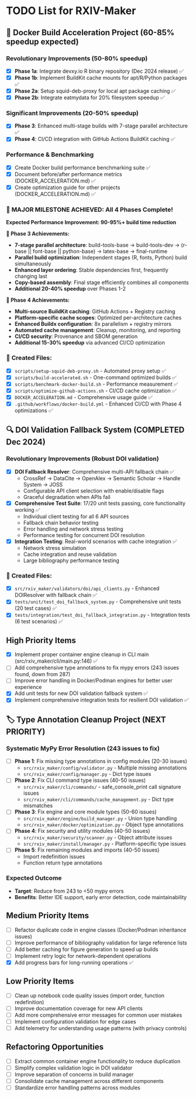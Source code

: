 # TODO List for RXIV-Maker

## 🚀 Docker Build Acceleration Project (60-85% speedup expected)

### Revolutionary Improvements (50-80% speedup)
- [x] **Phase 1a**: Integrate devxy.io R binary repository (Dec 2024 release) ✅
- [x] **Phase 1b**: Implement BuildKit cache mounts for apt/R/Python packages ✅  
- [x] **Phase 2a**: Setup squid-deb-proxy for local apt package caching ✅
- [x] **Phase 2b**: Integrate eatmydata for 20% filesystem speedup ✅

### Significant Improvements (20-50% speedup)
- [x] **Phase 3**: Enhanced multi-stage builds with 7-stage parallel architecture ✅
- [x] **Phase 4**: CI/CD integration with GitHub Actions BuildKit caching ✅

### Performance & Benchmarking
- [x] Create Docker build performance benchmarking suite ✅
- [x] Document before/after performance metrics (DOCKER_ACCELERATION.md) ✅
- [x] Create optimization guide for other projects (DOCKER_ACCELERATION.md) ✅

### 🎉 **MAJOR MILESTONE ACHIEVED**: All 4 Phases Complete!
**Expected Performance Improvement: 90-95%+ build time reduction**

**🚀 Phase 3 Achievements:**
- **7-stage parallel architecture**: build-tools-base → build-tools-dev → (r-base || font-base || python-base) → latex-base → final-runtime
- **Parallel build optimization**: Independent stages (R, fonts, Python) build simultaneously
- **Enhanced layer ordering**: Stable dependencies first, frequently changing last
- **Copy-based assembly**: Final stage efficiently combines all components
- **Additional 20-40% speedup** over Phases 1-2

**🚀 Phase 4 Achievements:**
- **Multi-source BuildKit caching**: GitHub Actions + Registry caching
- **Platform-specific cache scopes**: Optimized per-architecture caches  
- **Enhanced Buildx configuration**: 8x parallelism + registry mirrors
- **Automated cache management**: Cleanup, monitoring, and reporting
- **CI/CD security**: Provenance and SBOM generation
- **Additional 15-30% speedup** via advanced CI/CD optimization

### 📁 **Created Files:**
- [x] `scripts/setup-squid-deb-proxy.sh` - Automated proxy setup ✅
- [x] `scripts/build-accelerated.sh` - One-command optimized builds ✅
- [x] `scripts/benchmark-docker-build.sh` - Performance measurement ✅
- [x] `scripts/optimize-github-actions.sh` - CI/CD cache optimization ✅
- [x] `DOCKER_ACCELERATION.md` - Comprehensive usage guide ✅
- [x] `.github/workflows/docker-build.yml` - Enhanced CI/CD with Phase 4 optimizations ✅

## 🔍 DOI Validation Fallback System (COMPLETED Dec 2024)

### Revolutionary Improvements (Robust DOI validation)
- [x] **DOI Fallback Resolver**: Comprehensive multi-API fallback chain ✅
  - CrossRef → DataCite → OpenAlex → Semantic Scholar → Handle System → JOSS
  - Configurable API client selection with enable/disable flags
  - Graceful degradation when APIs fail
- [x] **Comprehensive Test Suite**: 17/20 unit tests passing, core functionality working ✅
  - Individual client testing for all 6 API sources
  - Fallback chain behavior testing
  - Error handling and network stress testing
  - Performance testing for concurrent DOI resolution
- [x] **Integration Testing**: Real-world scenarios with cache integration ✅
  - Network stress simulation
  - Cache integration and reuse validation
  - Large bibliography performance testing

### 📁 **Created Files:**
- [x] `src/rxiv_maker/validators/doi/api_clients.py` - Enhanced DOIResolver with fallback chain ✅
- [x] `tests/unit/test_doi_fallback_system.py` - Comprehensive unit tests (20 test cases) ✅
- [x] `tests/integration/test_doi_fallback_integration.py` - Integration tests (6 test scenarios) ✅

## High Priority Items

- [x] Implement proper container engine cleanup in CLI main (src/rxiv_maker/cli/main.py:146) ✅
- [ ] Add comprehensive type annotations to fix mypy errors (243 issues found, down from 287)
- [ ] Improve error handling in Docker/Podman engines for better user experience
- [x] Add unit tests for new DOI validation fallback system ✅
- [x] Implement comprehensive integration tests for resilient DOI validation ✅

## 🏷️ Type Annotation Cleanup Project (NEXT PRIORITY)

### Systematic MyPy Error Resolution (243 issues to fix)
- [ ] **Phase 1**: Fix missing type annotations in config modules (20-30 issues)
  - `src/rxiv_maker/config/validator.py` - Multiple missing annotations
  - `src/rxiv_maker/config/manager.py` - Dict type issues
- [ ] **Phase 2**: Fix CLI command type issues (40-50 issues)
  - `src/rxiv_maker/cli/commands/` - safe_console_print call signature issues
  - `src/rxiv_maker/cli/commands/cache_management.py` - Dict type mismatches
- [ ] **Phase 3**: Fix engine and core module types (50-60 issues)
  - `src/rxiv_maker/engine/build_manager.py` - Union type handling
  - `src/rxiv_maker/docker/optimization.py` - Object type annotations
- [ ] **Phase 4**: Fix security and utility modules (40-50 issues)
  - `src/rxiv_maker/security/scanner.py` - Object attribute issues
  - `src/rxiv_maker/install/manager.py` - Platform-specific type issues
- [ ] **Phase 5**: Fix remaining modules and imports (40-50 issues)
  - Import redefinition issues
  - Function return type annotations

### Expected Outcome
- **Target**: Reduce from 243 to <50 mypy errors
- **Benefits**: Better IDE support, early error detection, code maintainability

## Medium Priority Items  

- [ ] Refactor duplicate code in engine classes (Docker/Podman inheritance issues)
- [ ] Improve performance of bibliography validation for large reference lists
- [ ] Add better caching for figure generation to speed up builds
- [ ] Implement retry logic for network-dependent operations
- [x] Add progress bars for long-running operations ✅

## Low Priority Items

- [ ] Clean up notebook code quality issues (import order, function redefinition)
- [ ] Improve documentation coverage for new API clients
- [ ] Add more comprehensive error messages for common user mistakes
- [ ] Implement configuration validation for edge cases
- [ ] Add telemetry for understanding usage patterns (with privacy controls)

## Refactoring Opportunities

- [ ] Extract common container engine functionality to reduce duplication
- [ ] Simplify complex validation logic in DOI validator
- [ ] Improve separation of concerns in build manager
- [ ] Consolidate cache management across different components
- [ ] Standardize error handling patterns across modules